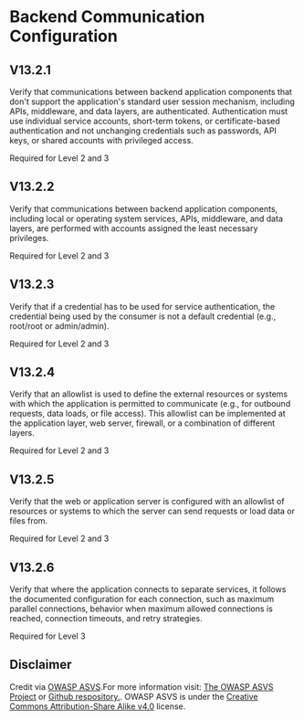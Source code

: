 # Backend Communication Configuration
## V13.2.1
Verify that communications between backend application components that don't support the application's standard user session mechanism, including APIs, middleware, and data layers, are authenticated. Authentication must use individual service accounts, short-term tokens, or certificate-based authentication and not unchanging credentials such as passwords, API keys, or shared accounts with privileged access.
Required for Level 2 and 3
## V13.2.2
Verify that communications between backend application components, including local or operating system services, APIs, middleware, and data layers, are performed with accounts assigned the least necessary privileges.
Required for Level 2 and 3
## V13.2.3
Verify that if a credential has to be used for service authentication, the credential being used by the consumer is not a default credential (e.g., root/root or admin/admin).
Required for Level 2 and 3
## V13.2.4
Verify that an allowlist is used to define the external resources or systems with which the application is permitted to communicate (e.g., for outbound requests, data loads, or file access). This allowlist can be implemented at the application layer, web server, firewall, or a combination of different layers.
Required for Level 2 and 3
## V13.2.5
Verify that the web or application server is configured with an allowlist of resources or systems to which the server can send requests or load data or files from.
Required for Level 2 and 3
## V13.2.6
Verify that where the application connects to separate services, it follows the documented configuration for each connection, such as maximum parallel connections, behavior when maximum allowed connections is reached, connection timeouts, and retry strategies.
Required for Level 3
## Disclaimer
Credit via [OWASP ASVS](https://owasp.org/www-project-application-security-verification-standard/).For more information visit: [The OWASP ASVS Project](https://owasp.org/www-project-application-security-verification-standard/) or [Github respository.](https://github.com/OWASP/ASVS). OWASP ASVS is under the [Creative Commons Attribution-Share Alike v4.0](https://github.com/OWASP/ASVS/blob/v5.0.0/LICENSE.md) license.
